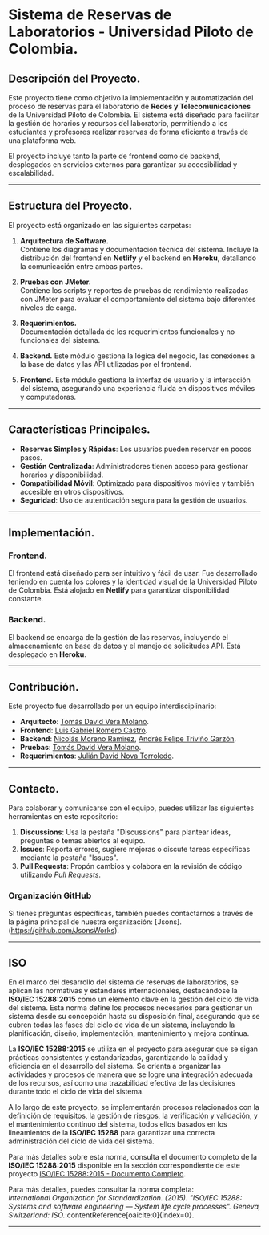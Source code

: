 # Sistema de Reservas de Laboratorios - Universidad Piloto de Colombia.

## Descripción del Proyecto.

Este proyecto tiene como objetivo la implementación y automatización del proceso de reservas para el laboratorio de **Redes y Telecomunicaciones** de la Universidad Piloto de Colombia. El sistema está diseñado para facilitar la gestión de horarios y recursos del laboratorio, permitiendo a los estudiantes y profesores realizar reservas de forma eficiente a través de una plataforma web.

El proyecto incluye tanto la parte de frontend como de backend, desplegados en servicios externos para garantizar su accesibilidad y escalabilidad.

---

## Estructura del Proyecto.

El proyecto está organizado en las siguientes carpetas:

1. **Arquitectura de Software.**  
   Contiene los diagramas y documentación técnica del sistema. Incluye la distribución del frontend en **Netlify** y el backend en **Heroku**, detallando la comunicación entre ambas partes.

2. **Pruebas con JMeter.**  
   Contiene los scripts y reportes de pruebas de rendimiento realizadas con JMeter para evaluar el comportamiento del sistema bajo diferentes niveles de carga.

3. **Requerimientos.**  
   Documentación detallada de los requerimientos funcionales y no funcionales del sistema.

4. **Backend.**
   Este módulo gestiona la lógica del negocio, las conexiones a la base de datos y las API utilizadas por el frontend.

6. **Frontend.**
   Este módulo gestiona la interfaz de usuario y la interacción del sistema, asegurando una experiencia fluida en dispositivos móviles y computadoras.

---

## Características Principales.

- **Reservas Simples y Rápidas**: Los usuarios pueden reservar en pocos pasos.
- **Gestión Centralizada**: Administradores tienen acceso para gestionar horarios y disponibilidad.
- **Compatibilidad Móvil**: Optimizado para dispositivos móviles y también accesible en otros dispositivos.
- **Seguridad**: Uso de autenticación segura para la gestión de usuarios.

---

## Implementación.

### Frontend.
El frontend está diseñado para ser intuitivo y fácil de usar. Fue desarrollado teniendo en cuenta los colores y la identidad visual de la Universidad Piloto de Colombia. Está alojado en **Netlify** para garantizar disponibilidad constante.

### Backend.
El backend se encarga de la gestión de las reservas, incluyendo el almacenamiento en base de datos y el manejo de solicitudes API. Está desplegado en **Heroku**.

---

## Contribución.

Este proyecto fue desarrollado por un equipo interdisciplinario:

- **Arquitecto**: [Tomás David Vera Molano](https://github.com/Tomver27). 
- **Frontend**: [Luis Gabriel Romero Castro](https://github.com/Chakerr?tab=following).
- **Backend**:  [Nicolás Moreno Ramirez](https://github.com/Nicolas041020), [Andrés Felipe Triviño Garzón](https://github.com/Petriv2004).
- **Pruebas**:  [Tomás David Vera Molano](https://github.com/Tomver27).  
- **Requerimientos**: [Julián David Nova Torroledo](https://github.com/JulianNova2004).  
---
## Contacto.

Para colaborar y comunicarse con el equipo, puedes utilizar las siguientes herramientas en este repositorio:

1. **Discussions**: Usa la pestaña "Discussions" para plantear ideas, preguntas o temas abiertos al equipo.
2. **Issues**: Reporta errores, sugiere mejoras o discute tareas específicas mediante la pestaña "Issues".
3. **Pull Requests**: Propón cambios y colabora en la revisión de código utilizando *Pull Requests*.

### Organización GitHub
Si tienes preguntas específicas, también puedes contactarnos a través de la página principal de nuestra organización: [Jsons].(https://github.com/JsonsWorks).

---
## ISO

En el marco del desarrollo del sistema de reservas de laboratorios, se aplican las normativas y estándares internacionales, destacándose la **ISO/IEC 15288:2015** como un elemento clave en la gestión del ciclo de vida del sistema. Esta norma define los procesos necesarios para gestionar un sistema desde su concepción hasta su disposición final, asegurando que se cubren todas las fases del ciclo de vida de un sistema, incluyendo la planificación, diseño, implementación, mantenimiento y mejora continua.

La **ISO/IEC 15288:2015** se utiliza en el proyecto para asegurar que se sigan prácticas consistentes y estandarizadas, garantizando la calidad y eficiencia en el desarrollo del sistema. Se orienta a organizar las actividades y procesos de manera que se logre una integración adecuada de los recursos, así como una trazabilidad efectiva de las decisiones durante todo el ciclo de vida del sistema.

A lo largo de este proyecto, se implementarán procesos relacionados con la definición de requisitos, la gestión de riesgos, la verificación y validación, y el mantenimiento continuo del sistema, todos ellos basados en los lineamientos de la **ISO/IEC 15288** para garantizar una correcta administración del ciclo de vida del sistema.

Para más detalles sobre esta norma, consulta el documento completo de la **ISO/IEC 15288:2015** disponible en la sección correspondiente de este proyecto [ISO/IEC 15288:2015 - Documento Completo](ISO/IEC15288.md).

Para más detalles, puedes consultar la norma completa:  
*International Organization for Standardization. (2015). "ISO/IEC 15288: Systems and software engineering — System life cycle processes". Geneva, Switzerland: ISO.*&#8203;:contentReference[oaicite:0]{index=0}.

---
